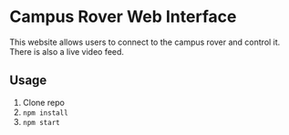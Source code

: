 # Campus Rover Web Interface
This website allows users to connect to the campus rover and control it. There is also a live video feed.
## Usage
1. Clone repo
2. `npm install`
3. `npm start`
